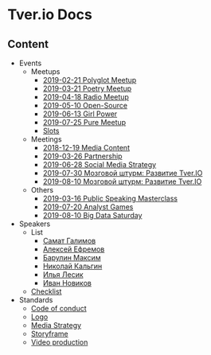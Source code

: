 # Tver.io Docs

## Content

* Events
  + Meetups
    - [2019-02-21 Polyglot Meetup](events/meetups/all/2019-02-21-polyglot-meetup/Readme.md)
    - [2019-03-21 Poetry Meetup](events/meetups/all/2019-03-21-poetry-meetup/Readme.md)
    - [2019-04-18 Radio Meetup](events/meetups/all/2019-04-18-radio-meetup/Readme.md)
    - [2019-05-10 Open-Source](events/meetups/all/2019-05-10-open-source/Readme.md)
    - [2019-06-13 Girl Power](events/meetups/all/2019-06-13-girl-power/Readme.md)
    - [2019-07-25 Pure Meetup](events/meetups/all/2019-07-25-pure-meetup/Readme.md)
    - [Slots](events/meetups/slots.md)
  + Meetings
    - [2018-12-19 Media Content](events/meetings/2018-12-19-media-meeting.md)
    - [2019-03-26 Partnership](events/meetings/2019-03-26-partnership-meeting.md)
    - [2019-06-28 Social Media Strategy](events/meetings/2019-06-28-social-media-strategy.md)
    - [2019-07-30 Мозговой штурм: Развитие Tver.IO](events/meetings/2019-07-05-brainstorm-tverio-evolution/Readme.md)
    - [2019-08-10 Мозговой штурм: Развитие Tver.IO](events/meetings/2019-08-10-brainstorm.md)
  + Others
    - [2019-03-16 Public Speaking Masterclass](events/others/2019-03-16-public-speaking-masterclass.md)
    - [2019-07-20 Analyst Games](events/others/2019-07-20-analyst-games.md)
    - [2019-08-10 Big Data Saturday](events/others/2019-08-10-big-data-saturday/readme.md)
* Speakers
  + List
    - [Самат Галимов](speakers/list/samat-galimov.md)
    - [Алексей Ефремов](speakers/list/lexich-efremov.md)
    - [Барулин Максим](speakers/list/maxim-barulin.md)
    - [Николай Кальгин](speakers/list/kalgin.md)
    - [Илья Лесик](speakers/list/lesik.md)
    - [Иван Новиков](speakers/list/jonny-novikov.md)
  + [Checklist](speakers/Readme.md)
* Standards
  + [Code of conduct](./standards/CODE_OF_CONDUCT.md)
  + [Logo](standards/logo/README.md)
  + [Media Strategy](standards/media/social-media-strategy.md)
  + [Storyframe](standards/storyframe.md)
  + [Video production](./standards/video/readme.md)

